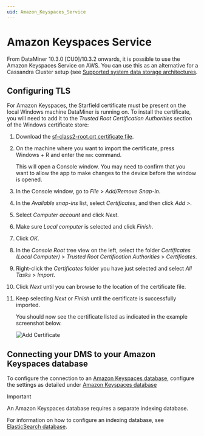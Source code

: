 ```yaml
---
uid: Amazon_Keyspaces_Service
---
```


# Amazon Keyspaces Service

From DataMiner 10.3.0 [CU0]/10.3.2 onwards, it is possible to use the Amazon Keyspaces Service on AWS. You can use this as an alternative for a Cassandra Cluster setup (see [Supported system data storage architectures](xref:Supported_system_data_storage_architectures).

## Configuring TLS

For Amazon Keyspaces, the Starfield certificate must be present on the local Windows machine DataMiner is running on. To install the certificate, you will need to add it to the *Trusted Root Certification Authorities* section of the Windows certificate store:

1. Download the [sf-class2-root.crt certificate file](https://certs.secureserver.net/repository/sf-class2-root.crt).

1. On the machine where you want to import the certificate, press Windows + R and enter the `mmc` command.

   This will open a Console window. You may need to confirm that you want to allow the app to make changes to the device before the window is opened.

1. In the Console window, go to *File* > *Add/Remove Snap-in*.

1. In the *Available snap-ins* list, select *Certificates*, and then click *Add >*.

1. Select *Computer account* and click *Next*.

1. Make sure *Local computer* is selected and click *Finish*.

1. Click *OK*.

1. In the *Console Root* tree view on the left, select the folder *Certificates (Local Computer)* > *Trusted Root Certification Authorities* > *Certificates*.

1. Right-click the *Certificates* folder you have just selected and select *All Tasks* > *Import*.

1. Click *Next* until you can browse to the location of the certificate file.

1. Keep selecting *Next* or *Finish* until the certificate is successfully imported.

   You should now see the certificate listed as indicated in the example screenshot below.

   ![Add Certificate](~/user-guide/images/aks_add_certificate.png)

## Connecting your DMS to your Amazon Keyspaces database

To configure the connection to an [Amazon Keyspaces database](xref:Amazon_Keyspaces_Service), configure the settings as detailed under [Amazon Keyspaces database](xref:Configuring_the_database_settings_in_Cube#amazon-keyspaces-database)

> [!IMPORTANT]
> An Amazon Keyspaces database requires a separate indexing database.
>
> For information on how to configure an indexing database, see [ElasticSearch database](xref:Elasticsearch_database).
